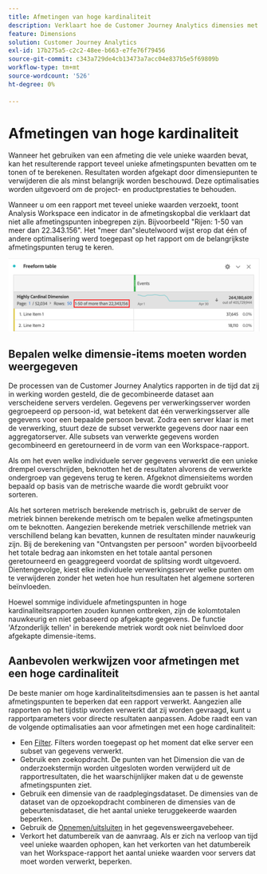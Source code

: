 ```yaml
---
title: Afmetingen van hoge kardinaliteit
description: Verklaart hoe de Customer Journey Analytics dimensies met vele unieke waarden behandelt
feature: Dimensions
solution: Customer Journey Analytics
exl-id: 17b275a5-c2c2-48ee-b663-e7fe76f79456
source-git-commit: c343a729de4cb13473a7acc04e837b5e5f69809b
workflow-type: tm+mt
source-wordcount: '526'
ht-degree: 0%

---
```


# Afmetingen van hoge kardinaliteit

Wanneer het gebruiken van een afmeting die vele unieke waarden bevat, kan het resulterende rapport teveel unieke afmetingspunten bevatten om te tonen of te berekenen. Resultaten worden afgekapt door dimensiepunten te verwijderen die als minst belangrijk worden beschouwd. Deze optimalisaties worden uitgevoerd om de project- en productprestaties te behouden.

Wanneer u om een rapport met teveel unieke waarden verzoekt, toont Analysis Workspace een indicator in de afmetingskopbal die verklaart dat niet alle afmetingspunten inbegrepen zijn. Bijvoorbeeld &quot;Rijen: 1-50 van meer dan 22.343.156&quot;. Het &quot;meer dan&quot;sleutelwoord wijst erop dat één of andere optimalisering werd toegepast op het rapport om de belangrijkste afmetingspunten terug te keren.

![Vrije-vormtabel in Workspace met het trefwoord &quot;Meer dan&quot; om 1-50 van meer dan 22.343.156 weer te geven](assets/high-cardinality.png)

## Bepalen welke dimensie-items moeten worden weergegeven

De processen van de Customer Journey Analytics rapporten in de tijd dat zij in werking worden gesteld, die de gecombineerde dataset aan verscheidene servers verdelen. Gegevens per verwerkingsserver worden gegroepeerd op persoon-id, wat betekent dat één verwerkingsserver alle gegevens voor een bepaalde persoon bevat. Zodra een server klaar is met de verwerking, stuurt deze de subset verwerkte gegevens door naar een aggregatorserver. Alle subsets van verwerkte gegevens worden gecombineerd en geretourneerd in de vorm van een Workspace-rapport.

Als om het even welke individuele server gegevens verwerkt die een unieke drempel overschrijden, beknotten het de resultaten alvorens de verwerkte ondergroep van gegevens terug te keren. Afgeknot dimensieitems worden bepaald op basis van de metrische waarde die wordt gebruikt voor sorteren.

Als het sorteren metrisch berekende metrisch is, gebruikt de server de metriek binnen berekende metrisch om te bepalen welke afmetingspunten om te beknotten. Aangezien berekende metriek verschillende metriek van verschillend belang kan bevatten, kunnen de resultaten minder nauwkeurig zijn. Bij de berekening van &quot;Ontvangsten per persoon&quot; worden bijvoorbeeld het totale bedrag aan inkomsten en het totale aantal personen geretourneerd en geaggregeerd voordat de splitsing wordt uitgevoerd. Dientengevolge, kiest elke individuele verwerkingsserver welke punten om te verwijderen zonder het weten hoe hun resultaten het algemene sorteren beïnvloeden.

Hoewel sommige individuele afmetingspunten in hoge kardinaliteitsrapporten zouden kunnen ontbreken, zijn de kolomtotalen nauwkeurig en niet gebaseerd op afgekapte gegevens. De functie &#39;Afzonderlijk tellen&#39; in berekende metriek wordt ook niet beïnvloed door afgekapte dimensie-items.

## Aanbevolen werkwijzen voor afmetingen met een hoge cardinaliteit

De beste manier om hoge kardinaliteitsdimensies aan te passen is het aantal afmetingspunten te beperken dat een rapport verwerkt. Aangezien alle rapporten op het tijdstip worden verwerkt dat zij worden gevraagd, kunt u rapportparameters voor directe resultaten aanpassen. Adobe raadt een van de volgende optimalisaties aan voor afmetingen met een hoge cardinaliteit:

* Een [Filter](/help/components/filters/create-filters.md). Filters worden toegepast op het moment dat elke server een subset van gegevens verwerkt.
* Gebruik een zoekopdracht. De punten van het Dimension die van de onderzoekstermijn worden uitgesloten worden verwijderd uit de rapportresultaten, die het waarschijnlijker maken dat u de gewenste afmetingspunten ziet.
* Gebruik een dimensie van de raadplegingsdataset. De dimensies van de dataset van de opzoekopdracht combineren de dimensies van de gebeurtenisdataset, die het aantal unieke teruggekeerde waarden beperken.
* Gebruik de [Opnemen/uitsluiten](/help/data-views/component-settings/include-exclude-values.md) in het gegevensweergavebeheer.
* Verkort het datumbereik van de aanvraag. Als er zich na verloop van tijd veel unieke waarden ophopen, kan het verkorten van het datumbereik van het Workspace-rapport het aantal unieke waarden voor servers dat moet worden verwerkt, beperken.
